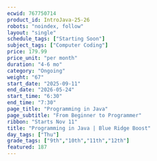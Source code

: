 ```yaml
---
ecwid: 767750714
product_id: IntroJava-25-26
robots: "noindex, follow"
layout: "single"
schedule_tags: ["Starting Soon"]
subject_tags: ["Computer Coding"]
price: 179.99
price_unit: "per month"
duration: "4-6 mo"
category: "Ongoing"
weight: "67"
start_date: "2025-09-11"
end_date: "2026-05-24"
start_time: "6:30"
end_time: "7:30"
page_title: "Programming in Java"
page_subtitle: "From Beginner to Programmer"
ribbon: "Starts Nov 11"
title: "Programming in Java | Blue Ridge Boost"
day_tags: ["Thu"]
grade_tags: ["9th","10th","11th","12th"]
featured: 187
---
```

